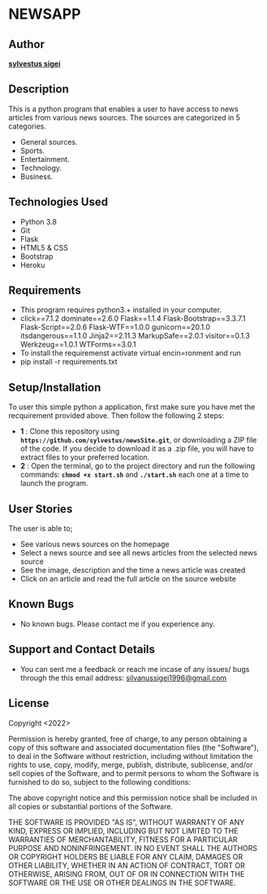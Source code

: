 # NEWSAPP
## Author
[**sylvestus sigei**](https://github.com/sylvestus)
## Description
This is a python program that enables a user to have access to news articles from various news sources. The sources are categorized in 5 categories.
* General sources.
* Sports.
* Entertainment.
* Technology.
* Business.
## Technologies Used
* Python 3.8
* Git
* Flask
* HTML5 & CSS
* Bootstrap
* Heroku
## Requirements
* This program requires python3.+ installed in your computer.
* click==7.1.2
dominate==2.6.0
Flask==1.1.4
Flask-Bootstrap==3.3.7.1
Flask-Script==2.0.6
Flask-WTF==1.0.0
gunicorn==20.1.0
itsdangerous==1.1.0
Jinja2==2.11.3
MarkupSafe==2.0.1
visitor==0.1.3
Werkzeug==1.0.1
WTForms==3.0.1
* To install the requiremenst activate virtual encin=ronment and run
 * pip install -r requirements.txt


## Setup/Installation
To user this simple python a application, first make sure you have met the recquirement provided above.
Then follow the following 2 steps:
* **1** : Clone this repository using **`https://github.com/sylvestus/newsSite.git`**, or downloading a ZIP file of the code. If you decide  to download it as a .zip file, you will have to extract files to your preferred location.
* **2** : Open the terminal, go to the project directory and run the following commands: **`chmod +x start.sh`** and **`./start.sh`** each one at a time to launch the program.
## User Stories
The user is able to;
* See various news sources on the homepage
* Select a news source and see all news articles from the selected news source
* See the image, description and the time a news article was created
* Click on an article and read the full article on the source website
## Known Bugs
* No known bugs. Please contact me if you experience any.
## Support and Contact Details
* You can sent me a feedback or reach me incase of any issues/ bugs through the this email address:
 silvanussigei1996@gmail.com
## License
Copyright <2022> <silvano>

Permission is hereby granted, free of charge, to any person obtaining a copy of this software and associated documentation files (the "Software"), to deal in the Software without restriction, including without limitation the rights to use, copy, modify, merge, publish, distribute, sublicense, and/or sell copies of the Software, and to permit persons to whom the Software is furnished to do so, subject to the following conditions:

The above copyright notice and this permission notice shall be included in all copies or substantial portions of the Software.

THE SOFTWARE IS PROVIDED "AS IS", WITHOUT WARRANTY OF ANY KIND, EXPRESS OR IMPLIED, INCLUDING BUT NOT LIMITED TO THE WARRANTIES OF MERCHANTABILITY, FITNESS FOR A PARTICULAR PURPOSE AND NONINFRINGEMENT. IN NO EVENT SHALL THE AUTHORS OR COPYRIGHT HOLDERS BE LIABLE FOR ANY CLAIM, DAMAGES OR OTHER LIABILITY, WHETHER IN AN ACTION OF CONTRACT, TORT OR OTHERWISE, ARISING FROM, OUT OF OR IN CONNECTION WITH THE SOFTWARE OR THE USE OR OTHER DEALINGS IN THE SOFTWARE.